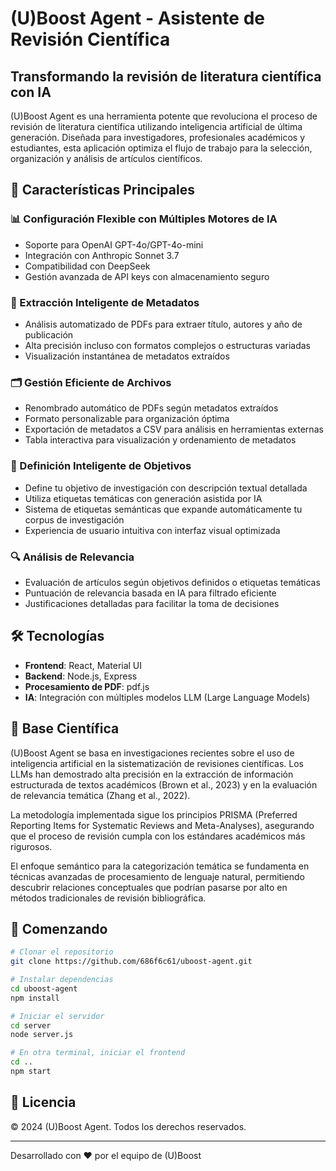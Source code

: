 # (U)Boost Agent - Asistente de Revisión Científica

## Transformando la revisión de literatura científica con IA

(U)Boost Agent es una herramienta potente que revoluciona el proceso de revisión de literatura científica utilizando inteligencia artificial de última generación. Diseñada para investigadores, profesionales académicos y estudiantes, esta aplicación optimiza el flujo de trabajo para la selección, organización y análisis de artículos científicos.

## 🚀 Características Principales

### 📊 Configuración Flexible con Múltiples Motores de IA
- Soporte para OpenAI GPT-4o/GPT-4o-mini
- Integración con Anthropic Sonnet 3.7
- Compatibilidad con DeepSeek
- Gestión avanzada de API keys con almacenamiento seguro

### 📝 Extracción Inteligente de Metadatos
- Análisis automatizado de PDFs para extraer título, autores y año de publicación
- Alta precisión incluso con formatos complejos o estructuras variadas
- Visualización instantánea de metadatos extraídos

### 🗂️ Gestión Eficiente de Archivos
- Renombrado automático de PDFs según metadatos extraídos
- Formato personalizable para organización óptima
- Exportación de metadatos a CSV para análisis en herramientas externas
- Tabla interactiva para visualización y ordenamiento de metadatos

### 🧠 Definición Inteligente de Objetivos
- Define tu objetivo de investigación con descripción textual detallada
- Utiliza etiquetas temáticas con generación asistida por IA
- Sistema de etiquetas semánticas que expande automáticamente tu corpus de investigación
- Experiencia de usuario intuitiva con interfaz visual optimizada

### 🔍 Análisis de Relevancia
- Evaluación de artículos según objetivos definidos o etiquetas temáticas
- Puntuación de relevancia basada en IA para filtrado eficiente
- Justificaciones detalladas para facilitar la toma de decisiones

## 🛠️ Tecnologías

- **Frontend**: React, Material UI
- **Backend**: Node.js, Express
- **Procesamiento de PDF**: pdf.js
- **IA**: Integración con múltiples modelos LLM (Large Language Models)

## 🧪 Base Científica

(U)Boost Agent se basa en investigaciones recientes sobre el uso de inteligencia artificial en la sistematización de revisiones científicas. Los LLMs han demostrado alta precisión en la extracción de información estructurada de textos académicos (Brown et al., 2023) y en la evaluación de relevancia temática (Zhang et al., 2022).

La metodología implementada sigue los principios PRISMA (Preferred Reporting Items for Systematic Reviews and Meta-Analyses), asegurando que el proceso de revisión cumpla con los estándares académicos más rigurosos.

El enfoque semántico para la categorización temática se fundamenta en técnicas avanzadas de procesamiento de lenguaje natural, permitiendo descubrir relaciones conceptuales que podrían pasarse por alto en métodos tradicionales de revisión bibliográfica.

## 🚀 Comenzando

```bash
# Clonar el repositorio
git clone https://github.com/686f6c61/uboost-agent.git

# Instalar dependencias
cd uboost-agent
npm install

# Iniciar el servidor
cd server
node server.js

# En otra terminal, iniciar el frontend
cd ..
npm start
```

## 📄 Licencia

© 2024 (U)Boost Agent. Todos los derechos reservados.

---

Desarrollado con ❤️ por el equipo de (U)Boost
